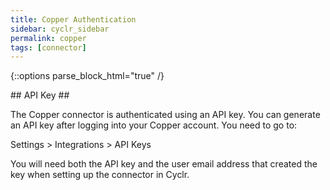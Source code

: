 ```yaml
---
title: Copper Authentication
sidebar: cyclr_sidebar
permalink: copper
tags: [connector]
---
```

{::options parse_block_html="true" /}
<section class="card py-5 my-5">
## API Key ##

The Copper connector is authenticated using an API key. You can generate an API key after logging into your Copper account. You need to go to:

 Settings > Integrations > API Keys

You will need both the API key and the user email address that created the key when setting up the connector in Cyclr.

</section>
